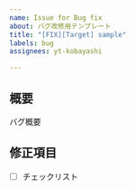 ```yaml
---
name: Issue for Bug fix
about: バグ改修用テンプレート
title: "[FIX][Target] sample"
labels: bug
assignees: yt-kobayashi

---
```


## 概要
バグ概要

 ## 修正項目
- [ ] チェックリスト
